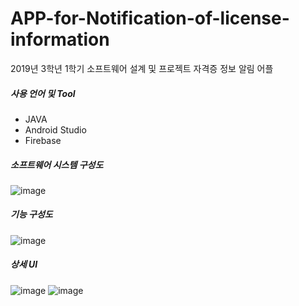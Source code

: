 # APP-for-Notification-of-license-information

2019년 3학년 1학기 소프트웨어 설계 및 프로젝트
자격증 정보 알림 어플

<h5>사용 언어 및 Tool</h5>

- JAVA
- Android Studio
- Firebase


<h5> 소프트웨어 시스템 구성도 </h5>

![image](https://user-images.githubusercontent.com/68180545/139632092-cec7882e-46f2-492b-9b53-f4d89092c6e1.png)

<h5> 기능 구성도 </h5>

![image](https://user-images.githubusercontent.com/68180545/139632277-5b5c78f4-d8d1-48a2-997b-7b7f08da0b3c.png)

<h5> 상세 UI </h5>

![image](https://user-images.githubusercontent.com/68180545/139632398-97ab9d1a-bc20-4483-ade7-e3f57edd0744.png)
![image](https://user-images.githubusercontent.com/68180545/139632429-73ac237a-57ac-466a-bacd-70c9897e30bd.png)
